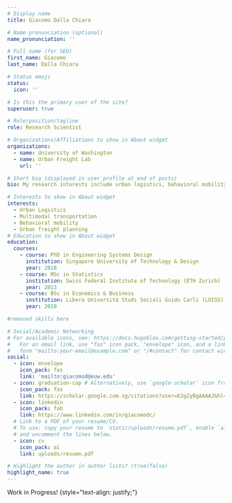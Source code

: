 ```yaml
---
# Display name
title: Giacomo Dalla Chiara

# Name pronunciation (optional)
name_pronunciation: ''

# Full name (for SEO)
first_name: Giacomo
last_name: Dalla Chiara

# Status emoji
status:
  icon: ''

# Is this the primary user of the site?
superuser: true

# Role/position/tagline
role: Research Scientist

# Organizations/Affiliations to show in About widget
organizations:
  - name: University of Washington
  - name: Urban Freight Lab
    url: ''

# Short bio (displayed in user profile at end of posts)
bio: My research interests include urban logistics, behavioral mobility, transportation systems.

# Interests to show in About widget
interests:
  - Urban Logistics
  - Multimodal transportation
  - Behavioral mobility
  - Urban freight planning
# Education to show in About widget
education:
  courses:
    - course: PhD in Engineering Systems Design
      institution: Singapore University of Technology & Design
      year: 2018
    - course: MSc in Statistics
      institution: Swiss Federal Institute of Technology (ETH Zurich)
      year: 2013
    - course: BSc in Economics & Business
      institution: Libera Universitá Studi Sociali Guido Carli (LUISS)
      year: 2010

#removed skills here

# Social/Academic Networking
# For available icons, see: https://docs.hugoblox.com/getting-started/page-builder/#icons
#   For an email link, use "fas" icon pack, "envelope" icon, and a link in the
#   form "mailto:your-email@example.com" or "/#contact" for contact widget.
social:
  - icon: envelope
    icon_pack: fas
    link: 'mailto:giacomod@euw.edu'
  - icon: graduation-cap # Alternatively, use `google-scholar` icon from `ai` icon pack
    icon_pack: fas
    link: https://scholar.google.com.sg/citations?user=K2gZyBgAAAAJ&hl=en
  - icon: linkedin
    icon_pack: fab
    link: https://www.linkedin.com/in/giacomodc/
  # Link to a PDF of your resume/CV.
  # To use: copy your resume to `static/uploads/resume.pdf`, enable `ai` icons in `params.yaml`,
  # and uncomment the lines below.
  - icon: cv
    icon_pack: ai
    link: uploads/resume.pdf

# Highlight the author in author lists? (true/false)
highlight_name: true
---
```


Work in Progress!
{style="text-align: justify;"}
